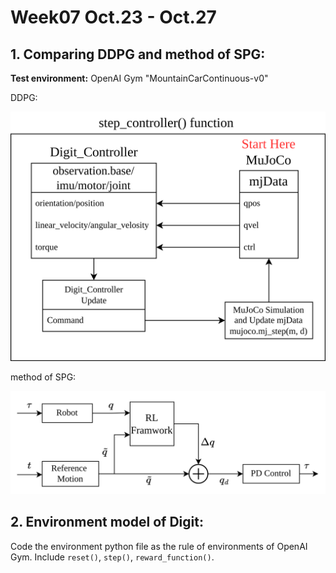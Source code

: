 # Week07 Oct.23 - Oct.27

## 1. Comparing DDPG and method of SPG:

**Test environment:** OpenAI Gym "MountainCarContinuous-v0"

DDPG:

![image1](https://github.com/mingxiaomichael/Digit-RL/blob/main/Weekly%20Summary/_week02_step_controller.png)

method of SPG:

![image2](https://github.com/mingxiaomichael/Digit-RL/blob/main/Weekly%20Summary/_week02_control%20framework.png)

## 2. Environment model of Digit:

Code the environment python file as the rule of environments of OpenAI Gym. Include `reset()`, `step()`, `reward_function()`.